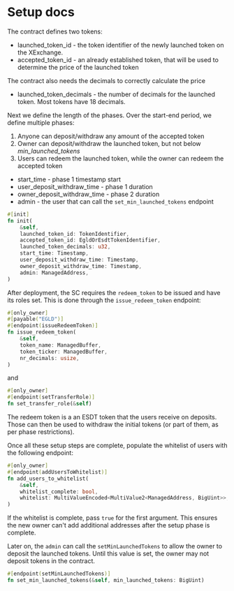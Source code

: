 # Setup docs

The contract defines two tokens:
- launched_token_id - the token identifier of the newly launched token on the XExchange.
- accepted_token_id - an already established token, that will be used to determine the price of the launched token

The contract also needs the decimals to correctly calculate the price
- launched_token_decimals - the number of decimals for the launched token. Most tokens have 18 decimals.

Next we define the length of the phases. Over the start-end period, we define multiple phases:
1) Anyone can deposit/withdraw any amount of the accepted token
2) Owner can deposit/withdraw the launched token, but not below _min_launched_tokens_
3) Users can redeem the launched token, while the owner can redeem the accepted token

- start_time - phase 1 timestamp start
- user_deposit_withdraw_time - phase 1 duration
- owner_deposit_withdraw_time - phase 2 duration
- admin - the user that can call the `set_min_launched_tokens` endpoint

```rust
#[init]
fn init(
    &self,
    launched_token_id: TokenIdentifier,
    accepted_token_id: EgldOrEsdtTokenIdentifier,
    launched_token_decimals: u32,
    start_time: Timestamp,
    user_deposit_withdraw_time: Timestamp,
    owner_deposit_withdraw_time: Timestamp,
    admin: ManagedAddress,
)
```

After deployment, the SC requires the `redeem_token` to be issued and have its roles set. This is done through the `issue_redeem_token` endpoint:
```rust
#[only_owner]
#[payable("EGLD")]
#[endpoint(issueRedeemToken)]
fn issue_redeem_token(
    &self,
    token_name: ManagedBuffer,
    token_ticker: ManagedBuffer,
    nr_decimals: usize,
)
```

and

```rust
#[only_owner]
#[endpoint(setTransferRole)]
fn set_transfer_role(&self)
```

The redeem token is a an ESDT token that the users receive on deposits. Those can then be used to withdraw the initial tokens (or part of them, as per phase restrictions). 

Once all these setup steps are complete, populate the whitelist of users with the following endpoint:

```rust
#[only_owner]
#[endpoint(addUsersToWhitelist)]
fn add_users_to_whitelist(
    &self,
    whitelist_complete: bool,
    whitelist: MultiValueEncoded<MultiValue2<ManagedAddress, BigUint>>,
)
```

If the whitelist is complete, pass `true` for the first argument. This ensures the new owner can't add additional addresses after the setup phase is complete.

Later on, the `admin` can call the `setMinLaunchedTokens` to allow the owner to deposit the launched tokens. Until this value is set, the owner may not deposit tokens in the contract.

```rust
#[endpoint(setMinLaunchedTokens)]
fn set_min_launched_tokens(&self, min_launched_tokens: BigUint)
```